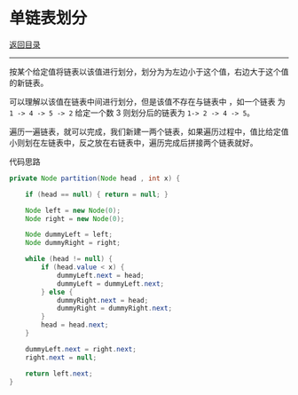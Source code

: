 # 单链表划分

[返回目录](../01-数据结构与算法.md)

---

按某个给定值将链表以该值进行划分，划分为为左边小于这个值，右边大于这个值的新链表。

可以理解以该值在链表中间进行划分，但是该值不存在与链表中 ，如一个链表 为 `1 -> 4 -> 5 -> 2` 给定一个数 3 则划分后的链表为 `1-> 2 -> 4 -> 5`。

遍历一遍链表，就可以完成，我们新建一两个链表，如果遍历过程中，值比给定值小则划在左链表中，反之放在右链表中，遍历完成后拼接两个链表就好。

代码思路

```java
private Node partition(Node head , int x) {

    if (head == null) { return = null; }

    Node left = new Node(0);
    Node right = new Node(0);

    Node dummyLeft = left;
    Node dummyRight = right;

    while (head != null) {
        if (head.value < x) {
            dummyLeft.next = head;
            dummyLeft = dummyLeft.next;
        } else {
            dummyRight.next = head;
            dummyRight = dummyRight.next;
        }
        head = head.next;
    }

    dummyLeft.next = right.next;
    right.next = null;

    return left.next;
}
```


